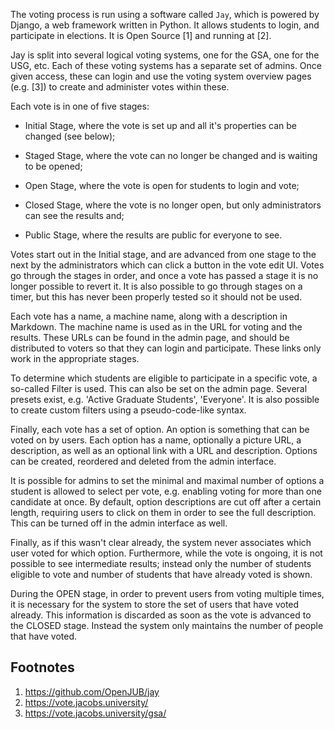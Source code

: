 The voting process is run using a software called `Jay`, which is
powered by Django, a web framework written in Python. It allows
students to login, and participate in elections. It is Open Source [1]
and running at [2].

Jay is split into several logical voting systems, one for the GSA, one
for the USG, etc. Each of these voting systems has a separate set of
admins. Once given access, these can login and use the voting system
overview pages (e.g. [3]) to create and administer votes within these.

Each vote is in one of five stages:

* Initial Stage, where the vote is set up and all it's properties can
  be changed (see below);

* Staged Stage, where the vote can no longer be changed and is waiting
  to be opened;

* Open Stage, where the vote is open for students to login and vote;

* Closed Stage, where the vote is no longer open, but only
  administrators can see the results and;

* Public Stage, where the results are public for everyone to see.

Votes start out in the Initial stage, and are advanced from one stage
to the next by the administrators which can click a button in the vote
edit UI. Votes go through the stages in order, and once a vote has
passed a stage it is no longer possible to revert it. It is also
possible to go through stages on a timer, but this has never been
properly tested so it should not be used.

Each vote has a name, a machine name, along with a description in
Markdown. The machine name is used as in the URL for voting and the
results. These URLs can be found in the admin page, and should be
distributed to voters so that they can login and participate. These
links only work in the appropriate stages.

To determine which students are eligible to participate in a specific
vote, a so-called Filter is used. This can also be set on the admin
page. Several presets exist, e.g. 'Active Graduate Students',
'Everyone'. It is also possible to create custom filters using a
pseudo-code-like syntax.

Finally, each vote has a set of option. An option is something that
can be voted on by users. Each option has a name, optionally a picture
URL, a description, as well as an optional link with a URL and
description. Options can be created, reordered and deleted from the
admin interface.

It is possible for admins to set the minimal and maximal number of
options a student is allowed to select per vote, e.g. enabling voting
for more than one candidate at once. By default, option descriptions
are cut off after a certain length, requiring users to click on them
in order to see the full description. This can be turned off in the
admin interface as well.

Finally, as if this wasn't clear already, the system never associates
which user voted for which option. Furthermore, while the vote is
ongoing, it is not possible to see intermediate results; instead only
the number of students eligible to vote and number of students that
have already voted is shown.

During the OPEN stage, in order to prevent users from voting multiple
times, it is necessary for the system to store the set of users that
have voted already. This information is discarded as soon as the vote
is advanced to the CLOSED stage. Instead the system only maintains the
number of people that have voted.


## Footnotes

1. https://github.com/OpenJUB/jay
2. https://vote.jacobs.university/
3. https://vote.jacobs.university/gsa/
